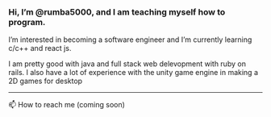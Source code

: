 ### Hi, I’m @rumba5000, and I am teaching myself how to program.

I’m interested in becoming a software engineer 
and I’m currently learning c/c++ and react js.

I am pretty good with java 
and full stack web delevopment with ruby on rails.
I also have a lot of experience with the unity game engine in making a 2D games for desktop

---

📫 How to reach me (coming soon)

<!---
rumba5000/rumba5000 is a ✨ special ✨ repository because its `README.md` (this file) appears on your GitHub profile.
You can click the Preview link to take a look at your changes.
--->

